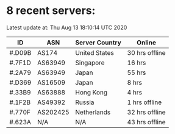 # 8 recent servers:

Latest update at: Thu Aug 13 18:10:14 UTC 2020

| ID | ASN | Server Country | Online |
| -- | --- | -------------- | ------ |
| #.D09B | AS174 | United States | 30 hrs offline |
| #.7F1D | AS63949 | Singapore | 16 hrs |
| #.2A79 | AS63949 | Japan | 55 hrs |
| #.D369 | AS16509 | Japan | 8 hrs |
| #.33B9 | AS63888 | Hong Kong | 4 hrs |
| #.1F2B | AS49392 | Russia | 1 hrs offline |
| #.770F | AS202425 | Netherlands | 32 hrs offline |
| #.623A | N/A | N/A | 43 hrs offline |

